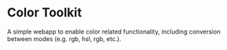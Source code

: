 # Color Toolkit

A simple webapp to enable color related functionality, including conversion between modes (e.g. rgb, hsl, rgb, etc.).
